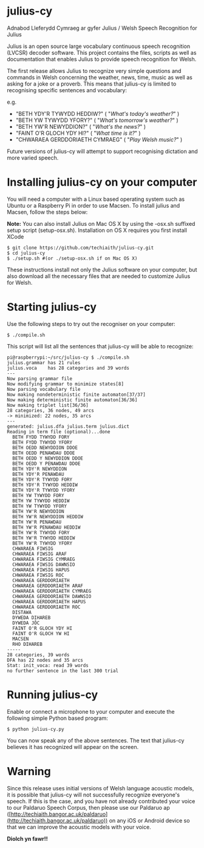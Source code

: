 # julius-cy
Adnabod Lleferydd Cymraeg ar gyfer Julius / Welsh Speech Recognition for Julius

Julius is an open source large vocabulary continuous speech recognition (LVCSR) decoder software. This project contains the files, scripts as well as documentation that enables Julius to provide speech recognition for Welsh.

The first release allows Julius to recognize very simple questions and commands in Welsh concerning the weather, news, time, music as well as asking for a joke or a proverb. This means that julius-cy is limited to recognising specific sentences and vocabulary:

e.g. 

 - "BETH YDY'R TYWYDD HEDDIW?"    ( "*What's today's weather?*" )
 - "BETH YW TYWYDD YFORY?"  ( "*What's tomorrow's weather?*" )
 - "BETH YW'R NEWYDDION?"   ( "*What's the news?*" )
 - "FAINT O'R GLOCH YDY HI?"    ( "*What time is it?*" )
 - "CHWARAEA GERDDORIAETH CYMRAEG"    ( "*Play Welsh music?*" )

Future versions of julius-cy will attempt to support recognising dictation and more varied speech. 

# Installing julius-cy on your computer
You will need a computer with a Linux based operating system such as Ubuntu or a Raspberry Pi in order to use Macsen.
To install julius and Macsen, follow the steps below:

**Note:** You can also install Julius on Mac OS X by using the -osx.sh suffixed setup script (setup-osx.sh). Installation on OS X requires you first install XCode

```
$ git clone https://github.com/techiaith/julius-cy.git
$ cd julius-cy
$ ./setup.sh #(or ./setup-osx.sh if on Mac OS X)
```

These instructions install not only the Julius software on your computer, but also download all the necessary files that are needed to customize Julius for Welsh.

# Starting julius-cy

Use the following steps to try out the recogniser on your computer:

```
$ ./compile.sh
```

This script will list all the sentences that julius-cy will be able to recognize:

```
pi@raspberrypi:~/src/julius-cy $ ./compile.sh 
julius.grammar has 21 rules
julius.voca    has 28 categories and 39 words
---
Now parsing grammar file
Now modifying grammar to minimize states[8]
Now parsing vocabulary file
Now making nondeterministic finite automaton[37/37]
Now making deterministic finite automaton[36/36] 
Now making triplet list[36/36]
28 categories, 36 nodes, 49 arcs
-> minimized: 22 nodes, 35 arcs
---
generated: julius.dfa julius.term julius.dict
Reading in term file (optional)...done
  BETH FYDD TYWYDD FORY 
  BETH FYDD TYWYDD YFORY 
  BETH OEDD NEWYDDION DDOE 
  BETH OEDD PENAWDAU DDOE 
  BETH OEDD Y NEWYDDION DDOE 
  BETH OEDD Y PENAWDAU DDOE 
  BETH YDY'R NEWYDDION 
  BETH YDY'R PENAWDAU 
  BETH YDY'R TYWYDD FORY 
  BETH YDY'R TYWYDD HEDDIW 
  BETH YDY'R TYWYDD YFORY 
  BETH YW TYWYDD FORY 
  BETH YW TYWYDD HEDDIW 
  BETH YW TYWYDD YFORY 
  BETH YW'R NEWYDDION 
  BETH YW'R NEWYDDION HEDDIW 
  BETH YW'R PENAWDAU 
  BETH YW'R PENAWDAU HEDDIW 
  BETH YW'R TYWYDD FORY 
  BETH YW'R TYWYDD HEDDIW 
  BETH YW'R TYWYDD YFORY 
  CHWARAEA FIWSIG 
  CHWARAEA FIWSIG ARAF 
  CHWARAEA FIWSIG CYMRAEG 
  CHWARAEA FIWSIG DAWNSIO 
  CHWARAEA FIWSIG HAPUS 
  CHWARAEA FIWSIG ROC 
  CHWARAEA GERDDORIAETH 
  CHWARAEA GERDDORIAETH ARAF 
  CHWARAEA GERDDORIAETH CYMRAEG 
  CHWARAEA GERDDORIAETH DAWNSIO 
  CHWARAEA GERDDORIAETH HAPUS 
  CHWARAEA GERDDORIAETH ROC 
  DISTAWA 
  DYWEDA DIHAREB 
  DYWEDA JÔC 
  FAINT O'R GLOCH YDY HI 
  FAINT O'R GLOCH YW HI 
  MACSEN 
  RHO DIHAREB 
----- 
28 categories, 39 words
DFA has 22 nodes and 35 arcs
Stat: init_voca: read 39 words
no further sentence in the last 300 trial
```

# Running julius-cy

Enable or connect a microphone to your computer and execute the following simple Python based program:

```
$ python julius-cy.py
```
 
You can now speak any of the above sentences. The text that julius-cy believes it has recognized will appear on the screen.


# Warning

Since this release uses initial versions of Welsh language acoustic models, it is possible that julius-cy will not successfully recognize everyone's speech. If this is the case, and you have not already contributed your voice to our Paldaruo Speech Corpus, then please use our Paldaruo ap ([http://techiaith.bangor.ac.uk/paldaruo](http://techiaith.bangor.ac.uk/paldaruo)) on any iOS or Android device so that we can improve the acoustic models with your voice. 

**Diolch yn fawr!!**
